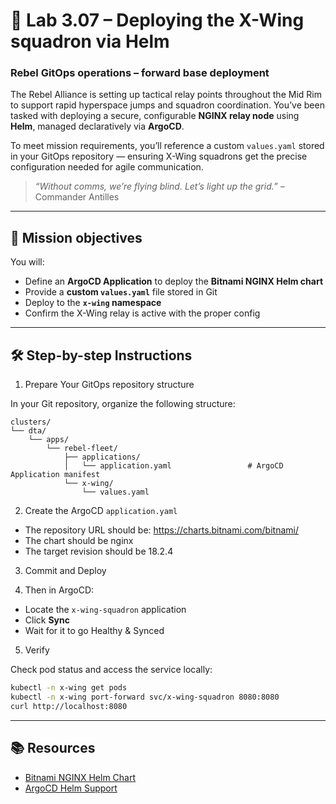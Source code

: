 # 🧭 Lab 3.07 – Deploying the X-Wing squadron via Helm

### **Rebel GitOps operations – forward base deployment**

The Rebel Alliance is setting up tactical relay points throughout the Mid Rim to support rapid hyperspace jumps and squadron coordination. You’ve been tasked with deploying a secure, configurable **NGINX relay node** using **Helm**, managed declaratively via **ArgoCD**.

To meet mission requirements, you’ll reference a custom `values.yaml` stored in your GitOps repository — ensuring X-Wing squadrons get the precise configuration needed for agile communication.

> *“Without comms, we’re flying blind. Let’s light up the grid.”* – Commander Antilles

---

## 🎯 Mission objectives

You will:

* Define an **ArgoCD Application** to deploy the **Bitnami NGINX Helm chart**
* Provide a **custom `values.yaml`** file stored in Git
* Deploy to the **`x-wing` namespace**
* Confirm the X-Wing relay is active with the proper config

---

## 🛠️ Step-by-step Instructions

01. Prepare Your GitOps repository structure

In your Git repository, organize the following structure:

```
clusters/
└── dta/
    └── apps/
        └── rebel-fleet/
            ├── applications/
            │   └── application.yaml                 # ArgoCD Application manifest
            └── x-wing/
                └── values.yaml
```

02. Create the ArgoCD `application.yaml`

* The repository URL should be: https://charts.bitnami.com/bitnami/
* The chart should be nginx
* The target revision should be 18.2.4

03. Commit and Deploy

04. Then in ArgoCD:

* Locate the `x-wing-squadron` application
* Click **Sync**
* Wait for it to go Healthy & Synced

05. Verify

Check pod status and access the service locally:

```bash
kubectl -n x-wing get pods
kubectl -n x-wing port-forward svc/x-wing-squadron 8080:8080
curl http://localhost:8080
```

---

## 📚 Resources

* [Bitnami NGINX Helm Chart](https://artifacthub.io/packages/helm/bitnami/nginx)
* [ArgoCD Helm Support](https://argo-cd.readthedocs.io/en/stable/user-guide/helm/)